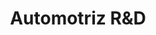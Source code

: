 ---
title: "Automotriz R&D"
url: /los-castores-san-antonio-de-los-altos-miranda-venezuela/automotriz-ryd/
shop: reparación de automóviles
---